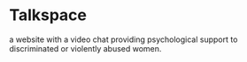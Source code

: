 # Talkspace
a website with a video chat providing psychological support to discriminated or violently abused women.
